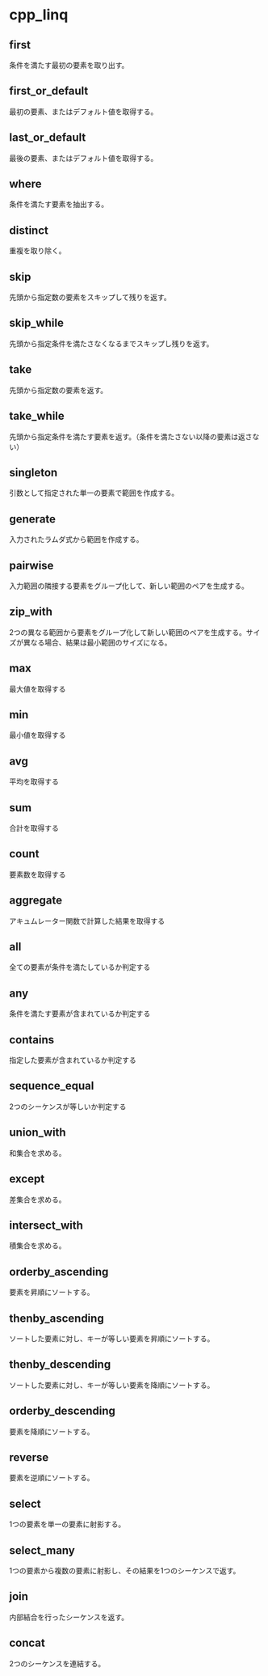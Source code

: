 # cpp_linq


## first
条件を満たす最初の要素を取り出す。
## first_or_default
最初の要素、またはデフォルト値を取得する。
## last_or_default
最後の要素、またはデフォルト値を取得する。
## where
条件を満たす要素を抽出する。
## distinct
重複を取り除く。
## skip
先頭から指定数の要素をスキップして残りを返す。
## skip_while
先頭から指定条件を満たさなくなるまでスキップし残りを返す。
## take
先頭から指定数の要素を返す。
## take_while
先頭から指定条件を満たす要素を返す。（条件を満たさない以降の要素は返さない）

## singleton
引数として指定された単一の要素で範囲を作成する。
## generate
入力されたラムダ式から範囲を作成する。
## pairwise
入力範囲の隣接する要素をグループ化して、新しい範囲のペアを生成する。 
## zip_with
2つの異なる範囲から要素をグループ化して新しい範囲のペアを生成する。サイズが異なる場合、結果は最小範囲のサイズになる。

## max
最大値を取得する
## min
最小値を取得する
## avg
平均を取得する
## sum
合計を取得する
## count
要素数を取得する
## aggregate
アキュムレーター関数で計算した結果を取得する

## all
全ての要素が条件を満たしているか判定する
## any
条件を満たす要素が含まれているか判定する
## contains
指定した要素が含まれているか判定する
## sequence_equal
2つのシーケンスが等しいか判定する

## union_with
和集合を求める。
## except
差集合を求める。
## intersect_with
積集合を求める。

## orderby_ascending
要素を昇順にソートする。
## thenby_ascending
ソートした要素に対し、キーが等しい要素を昇順にソートする。
## thenby_descending
ソートした要素に対し、キーが等しい要素を降順にソートする。 
## orderby_descending
要素を降順にソートする。
## reverse
要素を逆順にソートする。

## select
1つの要素を単一の要素に射影する。
## select_many
1つの要素から複数の要素に射影し、その結果を1つのシーケンスで返す。

## join
内部結合を行ったシーケンスを返す。
## concat
2つのシーケンスを連結する。


